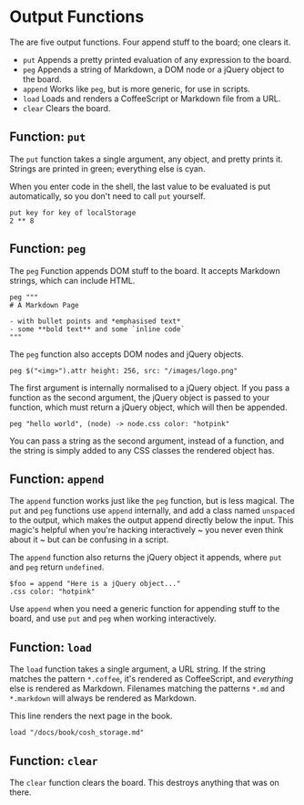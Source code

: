 # Output Functions

The are five output functions. Four append stuff to the board; one clears it.

- `put` Appends a pretty printed evaluation of any expression to the board.
- `peg` Appends a string of Markdown, a DOM node or a jQuery object to the board.
- `append` Works like `peg`, but is more generic, for use in scripts.
- `load` Loads and renders a CoffeeScript or Markdown file from a URL.
- `clear` Clears the board.

## Function: `put`

The `put` function takes a single argument, any object, and pretty prints it.
Strings are printed in green; everything else is cyan.

When you enter code in the shell, the last value to be evaluated is put
automatically, so you don't need to call `put` yourself.

    put key for key of localStorage
    2 ** 8

## Function: `peg`

The `peg` Function appends DOM stuff to the board. It accepts Markdown
strings, which can include HTML.

    peg """
    # A Markdown Page

    - with bullet points and *emphasised text*
    - some **bold text** and some `inline code`
    """

The `peg` function also accepts DOM nodes and jQuery objects.

    peg $("<img>").attr height: 256, src: "/images/logo.png"

The first argument is internally normalised to a jQuery object. If you pass a
function as the second argument, the jQuery object is passed to your function,
which must return a jQuery object, which will then be appended.

    peg "hello world", (node) -> node.css color: "hotpink"

You can pass a string as the second argument, instead of a function, and the
string is simply added to any CSS classes the rendered object has.

## Function: `append`

The `append` function works just like the `peg` function, but is less magical.
The `put` and `peg` functions use `append` internally, and add a class named
`unspaced` to the output, which makes the output append directly below the input.
This magic's helpful when you're hacking interactively ~ you never even think
about it ~ but can be confusing in a script.

The `append` function also returns the jQuery object it appends, where `put` and
`peg` return `undefined`.

    $foo = append "Here is a jQuery object..."
    .css color: "hotpink"

Use `append` when you need a generic function for appending stuff to the board,
and use `put` and `peg` when working interactively.

## Function: `load`

The `load` function takes a single argument, a URL string. If the string
matches the pattern `*.coffee`, it's rendered as CoffeeScript, and *everything*
else is rendered as Markdown. Filenames matching the patterns `*.md` and
`*.markdown` will always be rendered as Markdown.

This line renders the next page in the book.

    load "/docs/book/cosh_storage.md"

## Function: `clear`

The `clear` function clears the board. This destroys anything that was on there.
